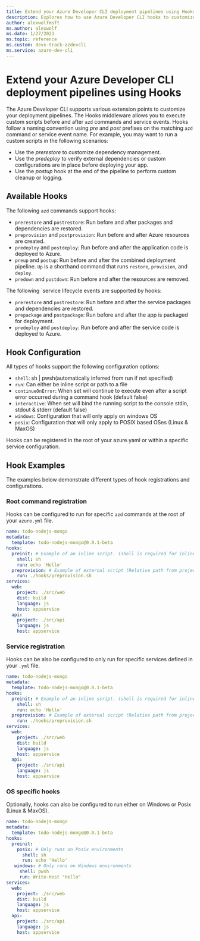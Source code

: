 ```yaml
---
title: Extend your Azure Developer CLI deployment pipelines using Hooks
description: Explores how to use Azure Developer CLI hooks to customize deployment pipelines
author: alexwolfmsft
ms.author: alexwolf
ms.date: 1/27/2023
ms.topic: reference
ms.custom: devx-track-azdevcli
ms.service: azure-dev-cli
---
```


# Extend your Azure Developer CLI deployment pipelines using Hooks

The Azure Developer CLI supports various extension points to customize your deployment pipelines. The Hooks middleware allows you to execute custom scripts before and after `azd` commands and service events. Hooks follow a naming convention using *pre* and *post* prefixes on the matching `azd` command or service event name. For example, you may want to run a custom scripts in the following scenarios:

* Use the *prerestore* to customize dependency management. 
* Use the *predeploy* to verify external dependencies or custom configurations are in place before deploying your app.
* Use the *postup* hook at the end of the pipeline to perform custom cleanup or logging.

## Available Hooks

The following `azd` commands support hooks:

* `prerestore` and `postrestore`: Run before and after packages and dependencies are restored.
* `preprovision` and `postprovision`: Run before and after Azure resources are created.
* `predeploy` and `postdeploy`: Run before and after the application code is deployed to Azure.
* `preup` and `postup`: Run before and after the combined deployment pipeline. `Up` is a shorthand command that runs `restore`, `provision`, and `deploy`.
* `predown` and `postdown`: Run before and after the resources are removed.

The following `service lifecycle events are supported by hooks:

* `prerestore` and `postrestore`: Run before and after the service packages and dependencies are restored.
* `prepackage` and `postpackage`: Run before and after the app is packaged for deployment.
* `predeploy` and `postdeploy`: Run before and after the service code is deployed to Azure.

## Hook Configuration

All types of hooks support the following configuration options:

* `shell`: sh | pwsh(automatically inferred from run if not specified)
* `run`: Can either be inline script or path to a file
* `continueOnError`: When set will continue to execute even after a script error occurred during a command hook (default false)
* `interactive`: When set will bind the running script to the console stdin, stdout & stderr (default false)
* `windows`: Configuration that will only apply on windows OS
* `posix`: Configuration that will only apply to POSIX based OSes (Linux & MaxOS)

Hooks can be registered in the root of your azure.yaml or within a specific service configuration.

## Hook Examples

The examples below demonstrate different types of hook registrations and configurations.

### Root command registration

Hooks can be configured to run for specific `azd` commands at the root of your `azure.yml` file.

```yml
name: todo-nodejs-mongo
metadata:
  template: todo-nodejs-mongo@0.0.1-beta
hooks:
  preinit: # Example of an inline script. (shell is required for inline scripts)
    shell: sh
    run: echo 'Hello'
  preprovision: # Example of external script (Relative path from project root)
    run: ./hooks/preprovision.sh
services:
  web:
    project: ./src/web
    dist: build
    language: js
    host: appservice
  api:
    project: ./src/api
    language: js
    host: appservice
```

### Service registration

Hooks can be also be configured to only run for specific services defined in your `.yml` file. 

```yml
name: todo-nodejs-mongo
metadata:
  template: todo-nodejs-mongo@0.0.1-beta
hooks:
  preinit: # Example of an inline script. (shell is required for inline scripts)
    shell: sh
    run: echo 'Hello'
  preprovision: # Example of external script (Relative path from project root)
    run: ./hooks/preprovision.sh
services:
  web:
    project: ./src/web
    dist: build
    language: js
    host: appservice
  api:
    project: ./src/api
    language: js
    host: appservice
```

### OS specific hooks

Optionally, hooks can also be configured to run either on Windows or Posix (Linux & MaxOS).

```yml
name: todo-nodejs-mongo
metadata:
  template: todo-nodejs-mongo@0.0.1-beta
hooks:
  preinit: 
    posix: # Only runs on Posix environments
      shell: sh
      run: echo 'Hello'
   windows: # Only runs on Windows environments
     shell: pwsh
     run: Write-Host "Hello"
services:
  web:
    project: ./src/web
    dist: build
    language: js
    host: appservice
  api:
    project: ./src/api
    language: js
    host: appservice
```